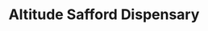 ---
title: "Altitude Safford Dispensary"
url: /safford/altitude-safford-dispensary/
shop: cannabis
---